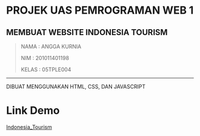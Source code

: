 # PROJEK UAS PEMROGRAMAN WEB 1

## MEMBUAT WEBSITE INDONESIA TOURISM

> NAMA : ANGGA KURNIA
>
> NIM : 201011401198
>
> KELAS : 05TPLE004

---

DIBUAT MENGGUNAKAN HTML, CSS, DAN JAVASCRIPT

# Link Demo

[Indonesia_Tourism](https://anggakurnia.me/projek_uas_pemrograman_web/)
